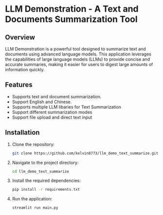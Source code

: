 # LLM Demonstration - A Text and Documents Summarization Tool

## Overview

LLM Demonstration is a powerful tool designed to summarize text and documents using advanced language models. This application leverages the capabilities of large language models (LLMs) to provide concise and accurate summaries, making it easier for users to digest large amounts of information quickly.

## Features

- Supports text and document summarization.
- Support English and Chinese.
- Supports multiple LLM libaries for Text Summarization
- Support different summarization modes
- Support file upload and direct text input

## Installation

1. Clone the repository:
   ```bash
   git clone https://github.com/kelvin8773/llm_demo_text_summarize.git
   ```
2. Navigate to the project directory:
   ```bash
   cd llm_demo_text_summarize
   ```
3. Install the required dependencies:

   ```bash
   pip install -r requirements.txt
   ```

4. Run the application:
   ```bash
   streamlit run main.py
   ```
